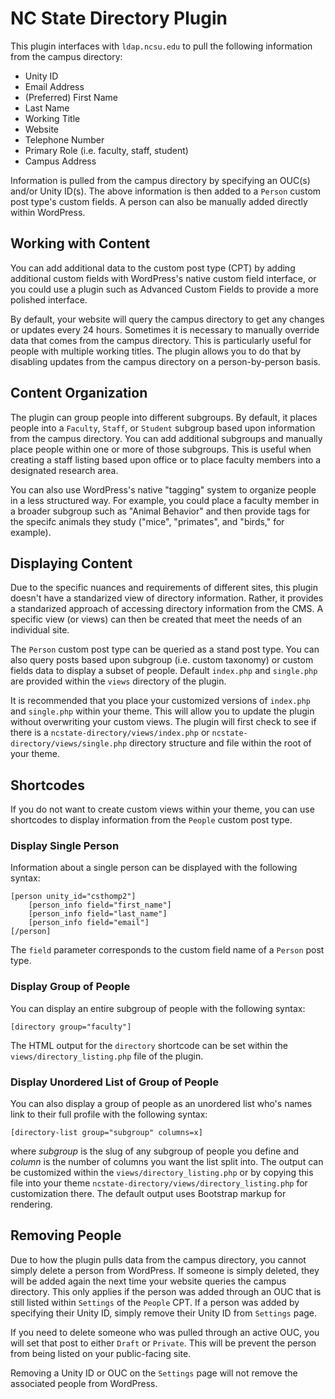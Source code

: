 NC State Directory Plugin
=================

This plugin interfaces with `ldap.ncsu.edu` to pull the following information from the campus directory:

* Unity ID
* Email Address
* (Preferred) First Name
* Last Name
* Working Title
* Website
* Telephone Number
* Primary Role (i.e. faculty, staff, student)
* Campus Address

Information is pulled from the campus directory by specifying an OUC(s) and/or Unity ID(s).  The above information is then added to a `Person` custom post type's custom fields.  A person can also be manually added directly within WordPress.

## Working with Content

You can add additional data to the custom post type (CPT) by adding additional custom fields with WordPress's native custom field interface, or you could use a plugin such as Advanced Custom Fields to provide a more polished interface.

By default, your website will query the campus directory to get any changes or updates every 24 hours.  Sometimes it is necessary to manually override data that comes from the campus directory.  This is particularly useful for people with multiple working titles.  The plugin allows you to do that by disabling updates from the campus directory on a person-by-person basis.

## Content Organization

The plugin can group people into different subgroups.  By default, it places people into a `Faculty`, `Staff`, or `Student` subgroup based upon information from the campus directory.  You can add additional subgroups and manually place people within one or more of those subgroups.  This is useful when creating a staff listing based upon office or to place faculty members into a designated research area.

You can also use WordPress's native "tagging" system to organize people in a less structured way.  For example, you could place a faculty member in a broader subgroup such as "Animal Behavior" and then provide tags for the specifc animals they study ("mice", "primates", and "birds," for example).

## Displaying Content

Due to the specific nuances and requirements of different sites, this plugin doesn't have a standarized view of directory information.  Rather, it provides a standarized approach of accessing directory information from the CMS.  A specific view (or views) can then be created that meet the needs of an individual site.

The `Person` custom post type can be queried as a stand post type.  You can also query posts based upon subgroup (i.e. custom taxonomy) or custom fields data to display a subset of people.  Default `index.php` and `single.php` are provided within the `views` directory of the plugin.

It is recommended that you place your customized versions of `index.php` and `single.php` within your theme.  This will allow you to update the plugin without overwriting your custom views. The plugin will first check to see if there is a `ncstate-directory/views/index.php` or `ncstate-directory/views/single.php` directory structure and file within the root of your theme.

## Shortcodes

If you do not want to create custom views within your theme, you can use shortcodes to display information from the `People` custom post type.

### Display Single Person ###
Information about a single person can be displayed with the following syntax:

```
[person unity_id="csthomp2"]
	[person_info field="first_name"]
	[person_info field="last_name"]
	[person_info field="email"]
[/person]
```

The `field` parameter corresponds to the custom field name of a `Person` post type.

### Display Group of People ###

You can display an entire subgroup of people with the following syntax:

```
[directory group="faculty"]
```

The HTML output for the `directory` shortcode can be set within the `views/directory_listing.php` file of the plugin.

### Display Unordered List of Group of People ###

You can also display a group of people as an unordered list who's names link to their full profile with the following
syntax:

```
[directory-list group="subgroup" columns=x]
```

where _subgroup_ is the slug of any subgroup of people you define and _column_ is the number of columns you want the list
split into. The output can be customized within the `views/directory_listing.php` or by copying this file into your theme `ncstate-directory/views/directory_listing.php` for customization there. The default output uses Bootstrap markup for rendering.

## Removing People

Due to how the plugin pulls data from the campus directory, you cannot simply delete a person from WordPress.  If someone is simply deleted, they will be added again the next time your website queries the campus directory.  This only applies if the person was added through an OUC that is still listed within `Settings` of the `People` CPT.  If a person was added by specifying their Unity ID, simply remove their Unity ID from `Settings` page.

If you need to delete someone who was pulled through an active OUC, you will set that post to either `Draft` or `Private`.  This will be prevent the person from being listed on your public-facing site.

Removing a Unity ID or OUC on the `Settings` page will not remove the associated people from WordPress.